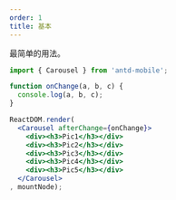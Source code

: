 ```yaml
---
order: 1
title: 基本
---
```


最简单的用法。

````jsx
import { Carousel } from 'antd-mobile';

function onChange(a, b, c) {
  console.log(a, b, c);
}

ReactDOM.render(
  <Carousel afterChange={onChange}>
    <div><h3>Pic1</h3></div>
    <div><h3>Pic2</h3></div>
    <div><h3>Pic3</h3></div>
    <div><h3>Pic4</h3></div>
    <div><h3>Pic5</h3></div>
  </Carousel>
, mountNode);
````

<style>
.am-carousel .slick-slide {
  text-align: center;
  height: 120px;
  line-height: 120px;
  background: #71B5DE;
  color: #fff;
  overflow: hidden;
}
.am-carousel h3 {
  height: 120px;
}
.am-carousel-card .slick-slide p, .am-carousel h3 {
  background: #71B5DE;
  color: #fff;
  text-align: center;
}
.am-carousel-card .slick-slide p {
  height: 152px;
  margin: 0px 10px;
  line-height: 152px;
}
</style>
